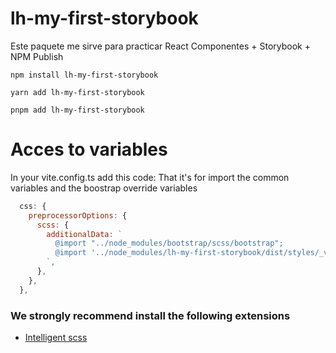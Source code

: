 # lh-my-first-storybook

Este paquete me sirve para practicar React Componentes + Storybook + NPM Publish

```
npm install lh-my-first-storybook
```

```
yarn add lh-my-first-storybook
```

```
pnpm add lh-my-first-storybook
```

# Acces to variables

In your vite.config.ts add this code:
That it's for import the common variables and the boostrap override variables

```js
  css: {
    preprocessorOptions: {
      scss: {
        additionalData: `
          @import "../node_modules/bootstrap/scss/bootstrap";
          @import '../node_modules/lh-my-first-storybook/dist/styles/_variables.scss';
        `,
      },
    },
  },
```

### We strongly recommend install the following extensions

- [Intelligent scss](https://marketplace.visualstudio.com/items?itemName=mrmlnc.vscode-scss)
